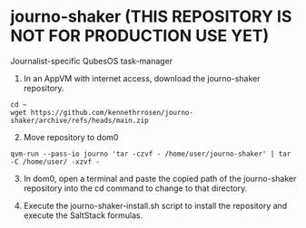 # journo-shaker (THIS REPOSITORY IS NOT FOR PRODUCTION USE YET)
Journalist-specific QubesOS task-manager

1. In an AppVM with internet access, download the journo-shaker repository.

```
cd ~
wget https://github.com/kennethrrosen/journo-shaker/archive/refs/heads/main.zip
```

2. Move repository to dom0

```
qvm-run --pass-io journo 'tar -czvf - /home/user/journo-shaker' | tar -C /home/user/ -xzvf -
```

3. In dom0, open a terminal and paste the copied path of the journo-shaker repository into the cd command to change to that directory.

4. Execute the journo-shaker-install.sh script to install the repository and execute the SaltStack formulas.
